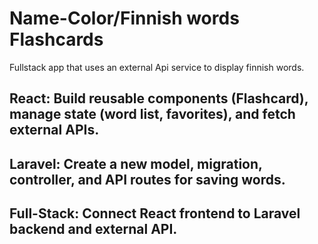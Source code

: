 # Name-Color/Finnish words Flashcards
Fullstack app that uses an external Api service to display finnish words.

## React: Build reusable components (Flashcard), manage state (word list, favorites), and fetch external APIs.
## Laravel: Create a new model, migration, controller, and API routes for saving words.
## Full-Stack: Connect React frontend to Laravel backend and external API.

